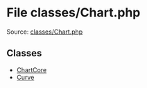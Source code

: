 File classes/Chart.php
=========

Source: [classes/Chart.php](https://github.com/PrestaShop/PrestaShop/blob/1.5.6.3/classes/Chart.php)


Classes
-------

* [ChartCore](class.ChartCore.md)
* [Curve](class.Curve.md)

